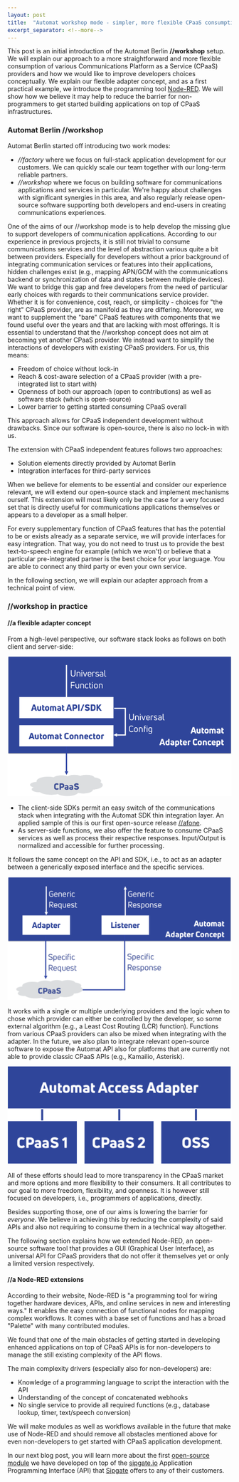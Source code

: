 ```yaml
---
layout: post
title:  "Automat workshop mode - simpler, more flexible CPaaS consumption"
excerpt_separator: <!--more-->
---
```


This post is an initial introduction of the Automat Berlin **//workshop** setup. We will explain our approach to a more straightforward and more flexible consumption of various Communications Platform as a Service (CPaaS) providers and how we would like to improve developers choices conceptually. We explain our flexible adapter concept, and as a first practical example, we introduce the programming tool [Node-RED](https://nodered.org). We will show how we believe it may help to reduce the barrier for non-programmers to get started building applications on top of CPaaS infrastructures.

<!--more-->

### Automat Berlin //workshop

Automat Berlin started off introducing two work modes:
- *//factory* where we focus on full-stack application development for our customers. We can quickly scale our team together with our long-term reliable partners.
- *//workshop* where we focus on building software for communications applications and services in particular. We're happy about challenges with significant synergies in this area, and also regularly release open-source software supporting both developers and end-users in creating communications experiences.

One of the aims of our //workshop mode is to help develop the missing glue to support developers of communication applications. According to our experience in previous projects, it is still not trivial to consume communications services and the level of abstraction various quite a bit between providers. Especially for developers without a prior background of integrating communication services or features into their applications, hidden challenges exist (e.g., mapping APN/GCM with the communications backend or synchronization of data and states between multiple devices).
We want to bridge this gap and free developers from the need of particular early choices with regards to their communications service provider. Whether it is for convenience, cost, reach, or simplicity - choices for "the right" CPaaS provider, are as manifold as they are differing. Moreover, we want to supplement the "bare" CPaaS features with components that we found useful over the years and that are lacking with most offerings.
It is essential to understand that the //workshop concept does not aim at becoming yet another CPaaS provider. We instead want to simplify the interactions of developers with existing CPaaS providers.
For us, this means:

- Freedom of choice without lock-in
- Reach & cost-aware selection of a CPaaS provider (with a pre-integrated list to start with)
- Openness of both our approach (open to contributions) as well as software stack (which is open-source)
- Lower barrier to getting started consuming CPaaS overall

This approach allows for CPaaS independent development without drawbacks. Since our software is open-source, there is also no lock-in with us.

The extension with CPaaS independent features follows two approaches:

- Solution elements directly provided by Automat Berlin
- Integration interfaces for third-party services

When we believe for elements to be essential and consider our experience relevant, we will extend our open-source stack and implement mechanisms ourself. This extension will most likely only be the case for a very focused set that is directly useful for communications applications themselves or appears to a developer as a small helper.

For every supplementary function of CPaaS features that has the potential to be or exists already as a separate service, we will provide interfaces for easy integration. That way, you do not need to trust us to provide the best text-to-speech engine for example (which we won't) or believe that a particular pre-integrated partner is the best choice for your language. You are able to connect any third party or even your own service.

In the following section, we will explain our adapter approach from a technical point of view.


### //workshop in practice

#### //a flexible adapter concept

From a high-level perspective, our software stack looks as follows on both client and server-side:

![Automat Berlin Client/Server Stack Approach](/images/workshop-concept.svg "Automat Berlin Client/Server Stack Approach")

- The client-side SDKs permit an easy switch of the communications stack when integrating with the Automat SDK thin integration layer. An applied sample of this is our first open-source release [//afone](https://automat.berlin/2019/07/11/afone-ios/).
- As server-side functions, we also offer the feature to consume CPaaS services as well as process their respective responses. Input/Output is normalized and accessible for further processing.

It follows the same concept on the API and SDK, i.e., to act as an adapter between a generically exposed interface and the specific services.

![Automat Berlin Adapter](/images/workshop-conversion.svg "Automat Berlin Adapter")

It works with a single or multiple underlying providers and the logic when to chose which provider can either be controlled by the developer, so some external algorithm (e.g., a Least Cost Routing (LCR) function). Functions from various CPaaS providers can also be mixed when integrating with the adapter. In the future, we also plan to integrate relevant open-source software to expose the Automat API also for platforms that are currently not able to provide classic CPaaS APIs (e.g., Kamailio, Asterisk).

![CPaaS Aggregation](/images/workshop-adapter.svg "CPaaS Aggregation")

All of these efforts should lead to more transparency in the CPaaS market and more options and more flexibility to their consumers. It all contributes to our goal to more freedom, flexibility, and openness. It is however still focused on developers, i.e., programmers of applications, directly.

Besides supporting those, one of our aims is lowering the barrier for *everyone*. We believe in achieving this by reducing the complexity of said APIs and also not requiring to consume them in a technical way altogether.

The following section explains how we extended Node-RED, an open-source software tool that provides a GUI (Graphical User Interface), as universal API for CPaaS providers that do not offer it themselves yet or only a limited version respectively.

#### //a Node-RED extensions

According to their website, Node-RED is "a programming tool for wiring together hardware devices, APIs, and online services in new and interesting ways." It enables the easy connection of functional nodes for mapping complex workflows. It comes with a base set of functions and has a broad "Palette" with many contributed modules.

We found that one of the main obstacles of getting started in developing enhanced applications on top of CPaaS APIs is for non-developers to manage the still existing complexity of the API flows.

The main complexity drivers (especially also for non-developers) are:
- Knowledge of a programming language to script the interaction with the API
- Understanding of the concept of concatenated webhooks
- No single service to provide all required functions (e.g., database lookup, timer, text/speech conversion)

We will make modules as well as workflows available in the future that make use of Node-RED and should remove all obstacles mentioned above for even non-developers to get started with CPaaS application development.

In our next blog post, you will learn more about the first [open-source module](https://github.com/automat-berlin/node-red-contrib-sipgate) we have developed on top of the [sipgate.io](https://www.sipgate.io) Application Programming Interface (API) that [Sipgate](https://www.sipgate.de/wir-sind-sipgate) offers to any of their customers.
